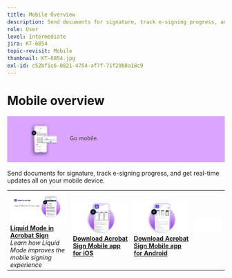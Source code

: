 ```yaml
---
title: Mobile Overview
description: Send documents for signature, track e-signing progress, and get real-time updates all on your mobile device
role: User
level: Intermediate
jira: KT-6854
topic-revisit: Mobile
thumbnail: KT-6854.jpg
exl-id: c52bf1c6-0821-4754-af7f-71f29b8a18c9
---
```

# Mobile overview

![Sign Mobile Image](../assets/Hero-Mobile.png)

Send documents for signature, track e-signing progress, and get real-time updates all on your mobile device.

<table style="table-layout:fixed">
<tr>
  <td>
    <a href="liquidmode.md">
      <img alt="Liquid Mode in Acrobat Sign" src="assets/liquidmode.png" />
    </a>
    <div>
    <a href="liquidmode.md"><strong>Liquid Mode in Acrobat Sign</strong></a>
    </div>
    <em>Learn how Liquid Mode improves the mobile signing experience</em>
    <br>
  </td>
  <td>
    <a href="https://itunes.apple.com/us/app/adobe-sign/id481082197?mt=8" target="_blank">
      <img alt="Download for iOS" src="assets/Mobile_iOS.png" />
    </a>
    <div>
    <a href="https://itunes.apple.com/us/app/adobe-sign/id481082197?mt=8" target="_blank"><strong>Download Acrobat Sign Mobile app for iOS</strong></a>
    <br>
  </td>
  <td>
    <a href="https://play.google.com/store/apps/details?id=com.adobe.echosign&hl=en" target="_blank">
      <img alt="Download for Android" src="assets/Mobile_Android.png" />
    </a>
    <div>
    <a href="https://play.google.com/store/apps/details?id=com.adobe.echosign&hl=en" target="_blank"><strong>Download Acrobat Sign Mobile app for Android</strong></a>
    <br>
  </td>
  <td>
    <img alt="Spacer" src="../assets/Whitespacer.png" />
    <div>
    <br>
  </td>
</tr>
</table>
